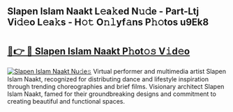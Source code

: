 ## Slapen Islam Naakt L𝚎a𝚔ed N𝚞𝚍e - Part-Ltj Vi𝚍𝚎o L𝚎a𝚔s - H𝚘𝚝 O𝚗𝚕yf𝚊ns P𝚑𝚘tos u9Ek8

# <h2><a href="http://kfae0t.oniu.top/?m=Slapen+Islam+Naakt">🔗👉 🔴 Slapen Islam Naakt P𝚑ot𝚘𝚜 V𝚒d𝚎o</a></h2>

[![Slapen Islam Naakt Nu𝚍e𝚜](https://i.imgur.com/0qMVB7G.gif)](http://kfae0t.oniu.top/?m=Slapen+Islam+Naakt)
Virtual performer and multimedia artist Slapen Islam Naakt, recognized for distributing dance and lifestyle inspiration through trending choreographies and brief films. Visionary architect Slapen Islam Naakt, famed for their groundbreaking designs and commitment to creating beautiful and functional spaces.  
